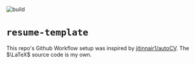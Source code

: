 ![build](https://github.com/nredick/resume-template/actions/workflows/build.yml/badge.svg)

# `resume-template`



This repo's Github Workflow setup was inspired by [jitinnair1/autoCV](https://github.com/jitinnair1/autoCV). The $\LaTeX$ source code is my own.
